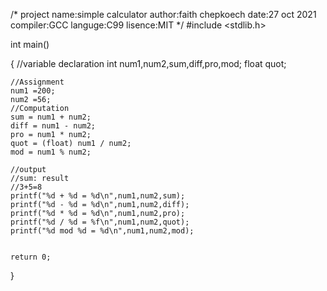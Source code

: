 /*
project name:simple calculator
author:faith chepkoech
date:27 oct 2021
compiler:GCC
languge:C99
lisence:MIT
*/
#include <stdlib.h>


int main()

{
    //variable declaration
    int num1,num2,sum,diff,pro,mod;
    float quot;

    //Assignment
    num1 =200;
    num2 =56;
    //Computation
    sum = num1 + num2;
    diff = num1 - num2;
    pro = num1 * num2;
    quot = (float) num1 / num2;
    mod = num1 % num2;

    //output
    //sum: result
    //3+5=8
    printf("%d + %d = %d\n",num1,num2,sum);
    printf("%d - %d = %d\n",num1,num2,diff);
    printf("%d * %d = %d\n",num1,num2,pro);
    printf("%d / %d = %f\n",num1,num2,quot);
    printf("%d mod %d = %d\n",num1,num2,mod);


    return 0;
}
